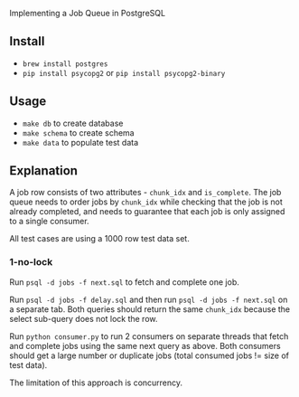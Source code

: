 Implementing a Job Queue in PostgreSQL

## Install

- `brew install postgres`
- `pip install psycopg2` or `pip install psycopg2-binary`

## Usage

- `make db` to create database
- `make schema` to create schema
- `make data` to populate test data

## Explanation

A job row consists of two attributes - `chunk_idx` and `is_complete`. The job queue needs to order jobs by `chunk_idx` while checking that the job is not already completed, and needs to guarantee that each job is only assigned to a single consumer.

All test cases are using a 1000 row test data set.

### 1-no-lock

Run `psql -d jobs -f next.sql` to fetch and complete one job.

Run `psql -d jobs -f delay.sql` and then run `psql -d jobs -f next.sql` on a separate tab. Both queries should return the same `chunk_idx` because the select sub-query does not lock the row.

Run `python consumer.py` to run 2 consumers on separate threads that fetch and complete jobs using the same next query as above. Both consumers should get a large number or duplicate jobs (total consumed jobs != size of test data).

The limitation of this approach is concurrency.
